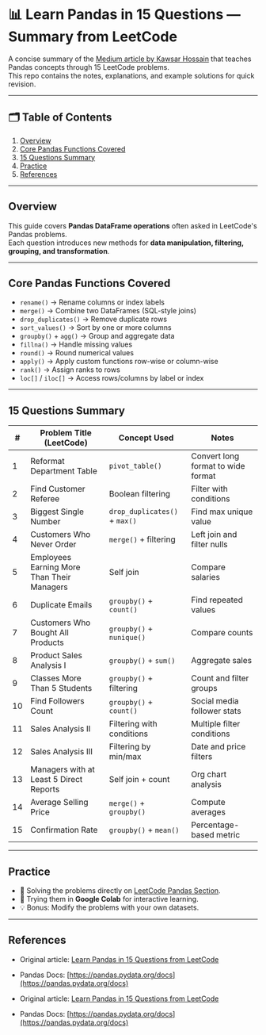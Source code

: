 # 📊 Learn Pandas in 15 Questions — Summary from LeetCode

A concise summary of the [Medium article by Kawsar Hossain](https://kawsar34.medium.com/learn-pandas-in-15-questions-from-leetcode-c8d0d10c2f0a) that teaches Pandas concepts through 15 LeetCode problems.  
This repo contains the notes, explanations, and example solutions for quick revision.

---

## 🗂 Table of Contents
1. [Overview](#overview)
2. [Core Pandas Functions Covered](#core-pandas-functions-covered)
3. [15 Questions Summary](#15-questions-summary)
4. [Practice](#practice)
5. [References](#references)

---

## Overview
This guide covers **Pandas DataFrame operations** often asked in LeetCode's Pandas problems.  
Each question introduces new methods for **data manipulation, filtering, grouping, and transformation**.

---

## Core Pandas Functions Covered
- `rename()` → Rename columns or index labels
- `merge()` → Combine two DataFrames (SQL-style joins)
- `drop_duplicates()` → Remove duplicate rows
- `sort_values()` → Sort by one or more columns
- `groupby()` + `agg()` → Group and aggregate data
- `fillna()` → Handle missing values
- `round()` → Round numerical values
- `apply()` → Apply custom functions row-wise or column-wise
- `rank()` → Assign ranks to rows
- `loc[]` / `iloc[]` → Access rows/columns by label or index

---

## 15 Questions Summary

| # | Problem Title (LeetCode) | Concept Used | Notes |
|---|--------------------------|--------------|-------|
| 1 | Reformat Department Table | `pivot_table()` | Convert long format to wide format |
| 2 | Find Customer Referee | Boolean filtering | Filter with conditions |
| 3 | Biggest Single Number | `drop_duplicates()` + `max()` | Find max unique value |
| 4 | Customers Who Never Order | `merge()` + filtering | Left join and filter nulls |
| 5 | Employees Earning More Than Their Managers | Self join | Compare salaries |
| 6 | Duplicate Emails | `groupby()` + `count()` | Find repeated values |
| 7 | Customers Who Bought All Products | `groupby()` + `nunique()` | Compare counts |
| 8 | Product Sales Analysis I | `groupby()` + `sum()` | Aggregate sales |
| 9 | Classes More Than 5 Students | `groupby()` + filtering | Count and filter groups |
| 10 | Find Followers Count | `groupby()` + `count()` | Social media follower stats |
| 11 | Sales Analysis II | Filtering with conditions | Multiple filter conditions |
| 12 | Sales Analysis III | Filtering by min/max | Date and price filters |
| 13 | Managers with at Least 5 Direct Reports | Self join + count | Org chart analysis |
| 14 | Average Selling Price | `merge()` + `groupby()` | Compute averages |
| 15 | Confirmation Rate | `groupby()` + `mean()` | Percentage-based metric |

---

## Practice
- 🐍 Solving the problems directly on [LeetCode Pandas Section](https://leetcode.com/problemset/database/?page=1&topicSlugs=pandas).
- 📓 Trying them in **Google Colab** for interactive learning.
- 💡 Bonus: Modify the problems with your own datasets.

---

## References
- Original article: [Learn Pandas in 15 Questions from LeetCode](https://kawsar34.medium.com/learn-pandas-in-15-questions-from-leetcode-c8d0d10c2f0a)
- Pandas Docs: [https://pandas.pydata.org/docs](https://pandas.pydata.org/docs)


- Original article: [Learn Pandas in 15 Questions from LeetCode](https://kawsar34.medium.com/learn-pandas-in-15-questions-from-leetcode-c8d0d10c2f0a)
- Pandas Docs: [https://pandas.pydata.org/docs](https://pandas.pydata.org/docs)




